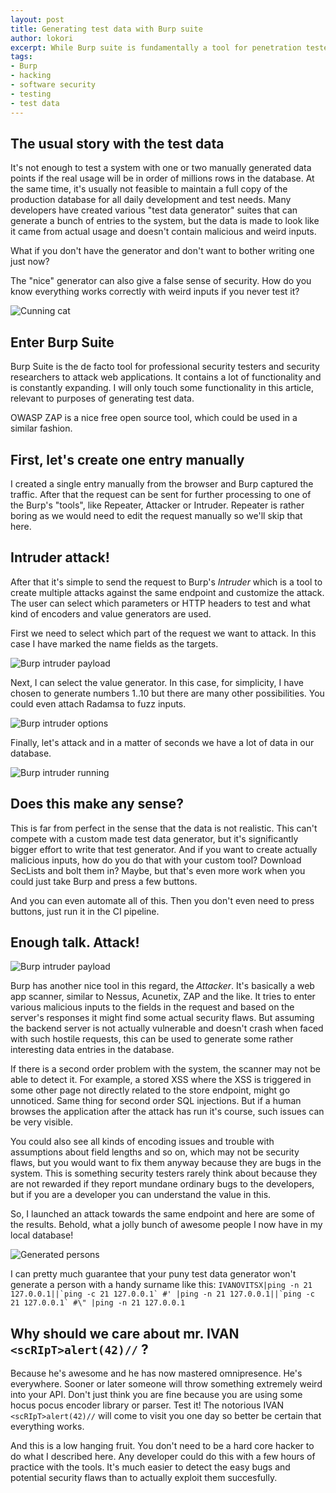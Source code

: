 ```yaml
---
layout: post
title: Generating test data with Burp suite
author: lokori
excerpt: While Burp suite is fundamentally a tool for penetration testers and security researchers, it has other uses too. A developer could use it to neatly generate a bunch of test data for example.
tags:
- Burp
- hacking
- software security
- testing
- test data
---
```



## The usual story with the test data

It's not enough to test a system with one or two manually generated data points if the real usage will be in order of millions rows in the database. At the same time, it's usually not feasible to maintain a full copy of the production database for all daily development and test needs. Many developers have created various "test data generator" suites that can generate a bunch of entries to the system, but the data is made to look like it came from actual usage and doesn't contain malicious and weird inputs.

What if you don't have the generator and don't want to bother writing one just now?

The "nice" generator can also give a false sense of security. How do you know everything works correctly with weird inputs if you never test it? 

![Cunning cat](/img/burp-test-data/kisuli.png)

## Enter Burp Suite

Burp Suite is the de facto tool for professional security testers and security researchers to attack web applications. It contains a lot of functionality and is constantly expanding. I will only touch some functionality in this article, relevant to purposes of generating test data.

OWASP ZAP is a nice free open source tool, which could be used in a similar fashion. 

## First, let's create one entry manually

I created a single entry manually from the browser and Burp captured the traffic. After that the request can be sent for further processing to one of the Burp's "tools", like Repeater, Attacker or Intruder. Repeater is rather boring as we would need to edit the request manually so we'll skip that here.

## Intruder attack!

After that it's simple to send the request to Burp's *Intruder* which is a tool to create multiple attacks against the same endpoint and customize the attack. The user can select which parameters or HTTP headers to test and what kind of encoders and value generators are used. 

First we need to select which part of the request we want to attack. In this case I have marked the name fields as the targets.

![Burp intruder payload](/img/burp-test-data/intruder-payload.png)

Next, I can select the value generator. In this case, for simplicity, I have chosen to generate numbers 1..10 but there are many other possibilities. You could even attach Radamsa to fuzz inputs.

![Burp intruder options](/img/burp-test-data/intruder-options.png)

Finally, let's attack and in a matter of seconds we have a lot of data in our database.

![Burp intruder running](/img/burp-test-data/intruder-attack.png)

## Does this make any sense?

This is far from perfect in the sense that the data is not realistic. This can't compete with a custom made test data generator, but it's significantly bigger effort to write that test generator. And if you want to create actually malicious inputs, how do you do that with your custom tool? Download SecLists and bolt them in? Maybe, but that's even more work when you could just take Burp and press a few buttons.

And you can even automate all of this. Then you don't even need to press buttons, just run it in the CI pipeline.

## Enough talk. Attack!

![Burp intruder payload](/img/burp-test-data/attack.jpg)

Burp has another nice tool in this regard, the *Attacker*. It's basically a web app scanner, similar to Nessus, Acunetix, ZAP and the like. It tries to enter various malicious inputs to the fields in the request and based on the server's responses it might find some actual security flaws. But assuming the backend server is not actually vulnerable and doesn't crash when faced with such hostile requests, this can be used to generate some rather interesting data entries in the database.

If there is a second order problem with the system, the scanner may not be able to detect it. For example, a stored XSS where the XSS is triggered in some other page not directly related to the store endpoint, might go unnoticed. Same thing for second order SQL injections. But if a human browses the application after the attack has run it's course, such issues can be very visible. 

You could also see all kinds of encoding issues and trouble with assumptions about field lengths and so on, which may not be security flaws, but you would want to fix them anyway because they are bugs in the system. This is something security testers rarely think about because they are not rewarded if they report mundane ordinary bugs to the developers, but if you are a developer you can understand the value in this.

So, I launched an attack towards the same endpoint and here are some of the results. Behold, what a jolly bunch of awesome people I now have in my local database!

![Generated persons](/img/burp-test-data/generated-persons.png)

I can pretty much guarantee that your puny test data generator won't generate a person with a handy surname like this:
```IVANOVITSX|ping -n 21 127.0.0.1||`ping -c 21 127.0.0.1` #' |ping -n 21 127.0.0.1||`ping -c 21 127.0.0.1` #\" |ping -n 21 127.0.0.1```


## Why should we care about mr. IVAN ```<scRIpT>alert(42)//``` ?

Because he's awesome and he has now mastered omnipresence. He's everywhere. Sooner or later someone will throw something extremely weird into your API. Don't just think you are fine because you are using some hocus pocus encoder library or parser. Test it! The notorious IVAN ```<scRIpT>alert(42)//``` will come to visit you one day so better be certain that everything works.

And this is a low hanging fruit. You don't need to be a hard core hacker to do what I described here. Any developer could do this with a few hours of practice with the tools. It's much easier to detect the easy bugs and potential security flaws than to actually exploit them succesfully.




